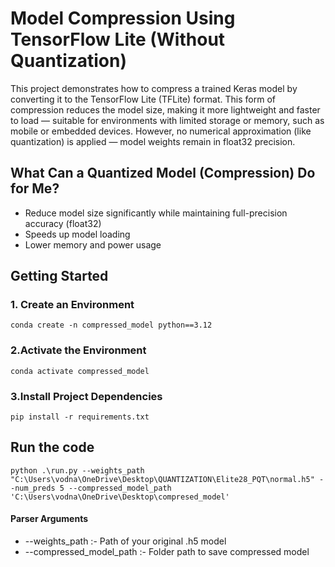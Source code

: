 # Model Compression Using TensorFlow Lite (Without Quantization)

This project demonstrates how to compress a trained Keras model by converting it to the TensorFlow Lite (TFLite) format. This form of compression reduces the model size, making it more lightweight and faster to load — suitable for environments with limited storage or memory, such as mobile or embedded devices. However, no numerical approximation (like quantization) is applied — model weights remain in float32 precision.

## What Can a Quantized Model (Compression) Do for Me?
  * Reduce model size significantly while maintaining full-precision accuracy (float32)
  * Speeds up model loading
  * Lower memory and power usage

## Getting Started
### 1. Create an Environment
``` conda create -n compressed_model python==3.12 ```
### 2.Activate the Environment
``` conda activate compressed_model ```
### 3.Install Project Dependencies
``` pip install -r requirements.txt ```
## Run the code
```
python .\run.py --weights_path "C:\Users\vodna\OneDrive\Desktop\QUANTIZATION\Elite28_PQT\normal.h5" --num_preds 5 --compressed_model_path 'C:\Users\vodna\OneDrive\Desktop\compresed_model'
```
#### Parser Arguments

 * --weights_path	         :-	Path of your original .h5 model
 * --compressed_model_path	:-	Folder path to save compressed model
